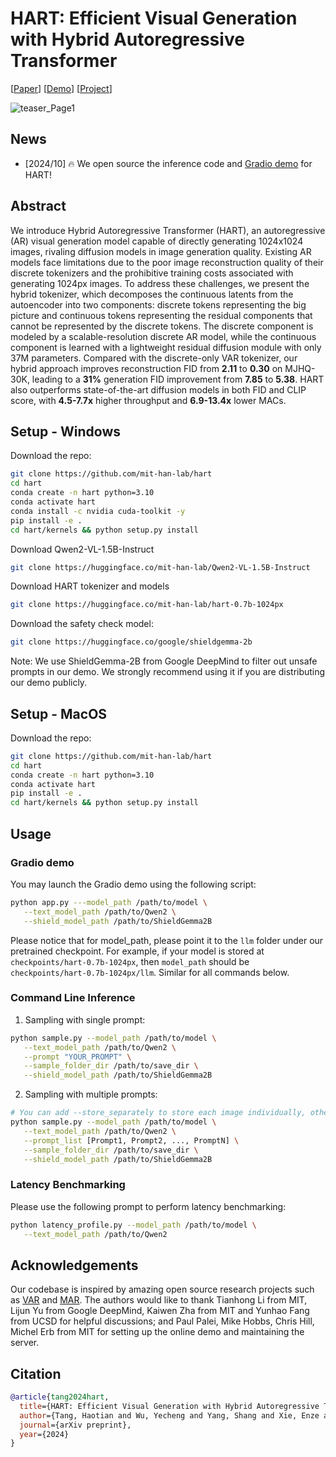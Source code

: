 # HART: Efficient Visual Generation with Hybrid Autoregressive Transformer

\[[Paper](https://arxiv.org/abs/2410.10812)\] \[[Demo](https://hart.mit.edu)\] \[[Project](https://hanlab.mit.edu/projects/hart)\]

![teaser_Page1](assets/teaser.jpg)

## News

- \[2024/10\] 🔥 We open source the inference code and [Gradio demo](https://hart.mit.edu) for HART!

## Abstract

We introduce Hybrid Autoregressive Transformer (HART), an autoregressive (AR) visual generation model capable of directly generating 1024x1024 images, rivaling diffusion models in image generation quality. Existing AR models face limitations due to the poor image reconstruction quality of their discrete tokenizers and the prohibitive training costs associated with generating 1024px images. To address these challenges, we present the hybrid tokenizer, which decomposes the continuous latents from the autoencoder into two components: discrete tokens representing the big picture and continuous tokens representing the residual components that cannot be represented by the discrete tokens. The discrete component is modeled by a scalable-resolution discrete AR model, while the continuous component is learned with a lightweight residual diffusion module with only 37M parameters. Compared with the discrete-only VAR tokenizer, our hybrid approach improves reconstruction FID from **2.11** to **0.30** on MJHQ-30K, leading to a **31%** generation FID improvement from **7.85** to **5.38**. HART also outperforms state-of-the-art diffusion models in both FID and CLIP score, with **4.5-7.7x** higher throughput and **6.9-13.4x** lower MACs.

## Setup - Windows

Download the repo:

```bash
git clone https://github.com/mit-han-lab/hart
cd hart
conda create -n hart python=3.10
conda activate hart
conda install -c nvidia cuda-toolkit -y
pip install -e .
cd hart/kernels && python setup.py install
```

Download Qwen2-VL-1.5B-Instruct

```bash
git clone https://huggingface.co/mit-han-lab/Qwen2-VL-1.5B-Instruct
```

Download HART tokenizer and models

```bash
git clone https://huggingface.co/mit-han-lab/hart-0.7b-1024px
```

Download the safety check model:

```bash
git clone https://huggingface.co/google/shieldgemma-2b
```

Note: We use ShieldGemma-2B from Google DeepMind to filter out unsafe prompts in our demo. We strongly recommend using it if you are distributing our demo publicly.

## Setup - MacOS

Download the repo:

```bash
git clone https://github.com/mit-han-lab/hart
cd hart
conda create -n hart python=3.10
conda activate hart
pip install -e .
cd hart/kernels && python setup.py install
```

## Usage

### Gradio demo

You may launch the Gradio demo using the following script:

```bash
python app.py ---model_path /path/to/model \
   --text_model_path /path/to/Qwen2 \
   --shield_model_path /path/to/ShieldGemma2B 
```

Please notice that for model_path, please point it to the `llm` folder under our pretrained checkpoint. For example, if your model is stored at `checkpoints/hart-0.7b-1024px`, then `model_path` should be `checkpoints/hart-0.7b-1024px/llm`. Similar for all commands below.

### Command Line Inference

1. Sampling with single prompt:

```bash
python sample.py --model_path /path/to/model \
   --text_model_path /path/to/Qwen2 \
   --prompt "YOUR_PROMPT" \
   --sample_folder_dir /path/to/save_dir \
   --shield_model_path /path/to/ShieldGemma2B
```

2. Sampling with multiple prompts:

```bash
# You can add --store_separately to store each image individually, otherwise images will be stored in one grid.
python sample.py --model_path /path/to/model \
   --text_model_path /path/to/Qwen2 \
   --prompt_list [Prompt1, Prompt2, ..., PromptN] \
   --sample_folder_dir /path/to/save_dir \
   --shield_model_path /path/to/ShieldGemma2B
```

### Latency Benchmarking

Please use the following prompt to perform latency benchmarking:

```bash
python latency_profile.py --model_path /path/to/model \
   --text_model_path /path/to/Qwen2
```

## Acknowledgements

Our codebase is inspired by amazing open source research projects such as [VAR](https://github.com/FoundationVision/VAR) and [MAR](https://github.com/LTH14/mar). The authors would like to thank Tianhong Li from MIT, Lijun Yu from Google DeepMind, Kaiwen Zha from MIT and Yunhao Fang from UCSD for helpful discussions; and Paul Palei, Mike Hobbs, Chris Hill, Michel Erb from MIT for setting up the online demo and maintaining the server.

## Citation

```bibtex
@article{tang2024hart,
  title={HART: Efficient Visual Generation with Hybrid Autoregressive Transformer},
  author={Tang, Haotian and Wu, Yecheng and Yang, Shang and Xie, Enze and Chen, Junsong and Chen, Junyu and Zhang, Zhuoyang and Cai, Han and Lu, Yao and Han, Song},
  journal={arXiv preprint},
  year={2024}
}
```
